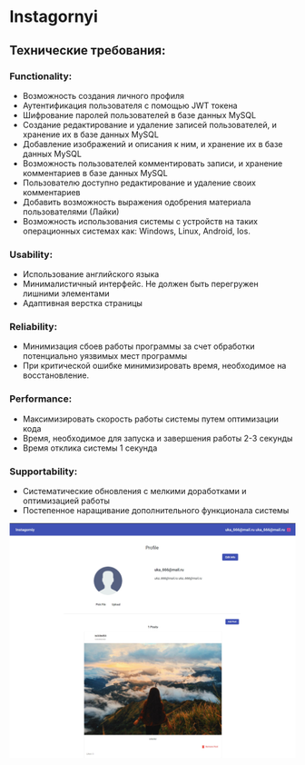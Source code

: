 # Instagornyi

## Технические требования:

### Functionality:
* Возможность создания личного профиля
* Аутентификация пользователя с помощью JWT токена
* Шифрование паролей пользователей в базе данных MySQL
* Создание редактирование и удаление записей пользователей, и хранение их в базе данных MySQL 
* Добавление изображений и описания к ним, и хранение их в базе данных MySQL 
* Возможность пользователей комментировать записи, и хранение комментариев в базе данных MySQL 
* Пользователю доступно редактирование и удаление своих комментариев
* Добавить возможность выражения одобрения материала пользователями (Лайки)
* Возможность использования системы с устройств на таких операционных системах как: Windows, Linux, Android, Ios.

### Usability:
* Использование английского языка
* Минималистичный интерфейс. Не должен быть перегружен лишними элементами
* Адаптивная верстка страницы

### Reliability:
* Минимизация сбоев работы программы за счет обработки потенциально уязвимых мест программы
* При критической ошибке минимизировать время, необходимое на восстановление.

### Performance:
* Максимизировать скорость работы системы путем оптимизации кода
* Время, необходимое для запуска и завершения работы 2-3 секунды
* Время отклика системы 1 секунда

### Supportability:
* Систематические обновления с мелкими доработками и оптимизацией работы
* Постепенное наращивание дополнительного функционала системы


![alt text](instagornyi/screen.jpg "Пример работы программы")